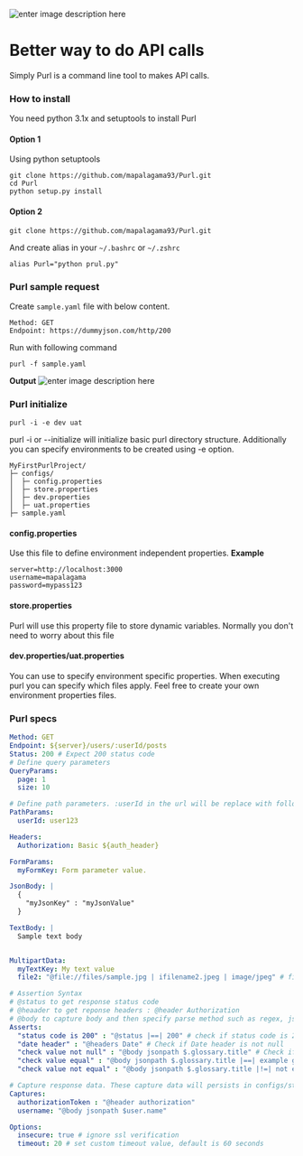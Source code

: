 
![enter image description here](https://i.postimg.cc/1txtKRQD/purl.png)

# Better way to do API calls
Simply Purl is a command line tool to makes API calls. 
### How to install
You need python 3.1x and setuptools to install Purl
#### Option 1
Using python setuptools

    git clone https://github.com/mapalagama93/Purl.git
    cd Purl
    python setup.py install
#### Option 2
    git clone https://github.com/mapalagama93/Purl.git
And create alias in your `~/.bashrc` or `~/.zshrc`

    alias Purl="python prul.py"


### Purl sample request
Create `sample.yaml` file with below content.

    Method: GET
    Endpoint: https://dummyjson.com/http/200
   
Run with following command
  

    purl -f sample.yaml
**Output**
![enter image description here](https://i.postimg.cc/Z5Mg2C0v/out.png)

### Purl initialize

    purl -i -e dev uat
purl -i or --initialize will initialize basic purl directory structure. Additionally you can specify environments to be created using -e option.

    MyFirstPurlProject/
	├─ configs/
	│  ├─ config.properties
	│  ├─ store.properties
	│  ├─ dev.properties
	│  ├─ uat.properties
	├─ sample.yaml

#### config.properties
Use this file to define environment independent properties. 
**Example**

    server=http://localhost:3000
    username=mapalagama
    password=mypass123

####  store.properties
Purl will use this property file to store dynamic variables. Normally you don't need to worry about this file
#### dev.properties/uat.properties
You can use to specify environment specific properties. When executing purl you can specify which files apply. Feel free to create your own environment properties files.

### Purl specs

```yaml
Method: GET
Endpoint: ${server}/users/:userId/posts
Status: 200 # Expect 200 status code
# Define query parameters
QueryParams:
  page: 1
  size: 10

# Define path parameters. :userId in the url will be replace with following userId value.
PathParams:
  userId: user123

Headers:
  Authorization: Basic ${auth_header}

FormParams:
  myFormKey: Form parameter value.

JsonBody: |
  {
    "myJsonKey" : "myJsonValue"
  }

TextBody: |
  Sample text body 


MultipartData:
  myTextKey: My text value 
  file2: "@file://files/sample.jpg | ifilename2.jpeg | image/jpeg" # filepath | filename | content type

# Assertion Syntax
# @status to get response status code
# @heaader to get reponse headers : @header Authorization 
# @body to capture body and then specify parse method such as regex, jsonpath, xpath : @body jsonpath $.user.name
Asserts:
  "status code is 200" : "@status |==| 200" # check if status code is 200
  "date header" : "@headers Date" # Check if Date header is not null
  "check value not null" : "@body jsonpath $.glossary.title" # Check if json body value is not null
  "check value equal" : "@body jsonpath $.glossary.title |==| example glossary" # Check if body value is equal to expected value
  "check value not equal" : "@body jsonpath $.glossary.title |!=| not example glossary" # Check if body value is not equal

# Capture response data. These capture data will persists in configs/store.properties file
Captures:
  authorizationToken : "@header authorization"
  username: "@body jsonpath $user.name"

Options:
  insecure: true # ignore ssl verification
  timeout: 20 # set custom timeout value, default is 60 seconds
  

```
  

